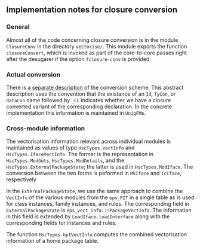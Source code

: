 ## Implementation notes for closure conversion


### General



Almost all of the code concerning closure conversion is in the module `ClosureConv` in the directory `vectorise/`.  This module exports the function `closureConvert`, which is invoked as part of the core-to-core passes right after the desugarer if the option `fclosure-conv` is provided.


### Actual conversion



There is a [separate description](data-parallel/closure-conversion/class-less) of the conversion scheme.  This abstract description uses the convention that the existance of an `Id`, `TyCon`, or `dataCon` name followed by `_CC` indicates whether we have a closure converted variant of the corresponding declaration.  In the concrete implementation this information is maintained in `UniqFM`s.


### Cross-module information



The vectorisation information relevant across individual modules is maintained as values of type `HscTypes.VectInfo` and `HscTypes.IfaceVectInfo`.  The former is the representation in `HscTypes.ModGuts`, `HscTypes.ModDetails`, and the `HscTypes.ExternalPackageState`; the latter is used in `HscTypes.ModIface`.  The conversion between the two forms is peformed in `MkIface` and `TcIface`, respectively



In the `ExternalPackageState`, we use the same approach to combine the `VectInfo` of the various modules from the `eps_PIT` in a single table as is used for class instances, family instances, and rules.  The corresponding field in `ExternalPackageState` is `eps_vect_info::!PackageVectInfo`.  The information in this field is extended by `LoadIface.loadInterface` along with the corresponding fields for instances and rules.



The function `HscTypes.hptVectInfo` computes the combined vectorisation information of a home package table.


